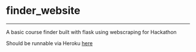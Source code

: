 # finder_website
---
A basic course finder built with flask using webscraping for Hackathon

Should be runnable via Heroku [here](https://course-finder-sfu.herokuapp.com/)
